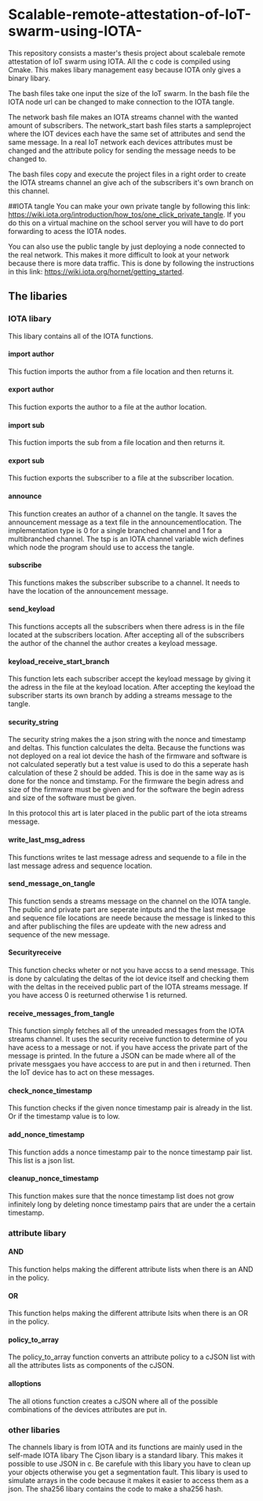 # Scalable-remote-attestation-of-IoT-swarm-using-IOTA-

This repository consists a master's thesis project about scalebale remote attestation of IoT swarm using IOTA.
All the c code is compiled using Cmake. This makes libary management easy because IOTA only gives a binary libary.

The bash files take one input the size of the IoT swarm. In the bash file the IOTA node url can be changed to make connection to the IOTA tangle.

The network bash file makes an IOTA streams channel with the wanted amount of subscribers.
The network_start bash files starts a sampleproject where the IOT devices each have the same set of attributes and send the same message. In a real IoT network each devices attributes must be changed and the attribute policy for sending the message needs to be changed to. 

The bash files copy and execute the project files in a right order to create the IOTA streams channel an give ach of the subscribers it's own branch on this channel.

##IOTA tangle
You can make your own private tangle by following this link: https://wiki.iota.org/introduction/how_tos/one_click_private_tangle. If you do this on a virtual machine on the school server you will have to do port forwarding to acess the IOTA nodes.

You can also use the public tangle by just deploying a node connected to the real network. This makes it more difficult to look at your network because there is more data traffic. This is done by following the instructions in this link: https://wiki.iota.org/hornet/getting_started. 

## The libaries
### IOTA libary 
This libary contains all of the IOTA functions.

#### import author
This fuction imports the author from a file location and then returns it.

#### export author
This fuction exports the author to a file at the author location.

#### import sub
This fuction imports the sub from a file location and then returns it.

#### export sub
This fuction exports the subscriber to a file at the subscriber location.

#### announce
This function creates an author of a channel on the tangle. It saves the announcement message as a text file in the announcementlocation. The implementation type is 0 for a single branched channel and 1 for a multibranched channel. The tsp is an IOTA channel variable wich defines which node the program should use to access the tangle.

#### subscribe 
This functions makes the subscriber subscribe to a channel. It needs to have the location of the announcement message. 

#### send_keyload
This functions accepts all the subscribers when there adress is in the file located at the subscribers location. After accepting all of the subscribers the author of the channel the author creates a keyload message.

#### keyload_receive_start_branch 
This function lets each subscriber accept the keyload message by giving it the adress in the file at the keyload location. After accepting the keyload the subscriber starts its own branch by adding a streams message to the tangle.

#### security_string
The security string makes the a json string with the nonce and timestamp and deltas. This function calculates the delta. Because the functions was not deployed on a real iot device the hash of the firmware and software is not calculated seperatly but a test value is used to do this a seperate hash calculation of these 2 should be added. This is doe in the same way as is done for the nonce and timstamp. For the firmware the begin adress and size of the firmware must be given and for the software the begin adress and size of the software must be given. 

In this protocol this art is later placed in the public part of the iota streams message.

#### write_last_msg_adress
This functions writes te last message adress and sequende  to a file in the last message adress and sequence location.

#### send_message_on_tangle 
This function sends a streams message on the channel on the IOTA tangle. The public and private part are seperate intputs and the the last message and sequence file locations are neede because the message is linked to this and after publisching the files are updeate with the new adress and sequence of the new message.

#### Securityreceive
This function checks wheter or not you have accss to a send message. This is done by calculating the deltas of the iot device itself and checking them with the deltas in the received public part of the IOTA streams message. If you have access 0 is reeturned otherwise 1 is returned.

#### receive_messages_from_tangle
This function simply fetches all of the unreaded messages from the IOTA streams channel. It uses the security receive function to determine of you have acess to a message or not. if you have access the private part of the message is printed. In the future a JSON can be made where all of the private messgaes you have acccess to are put in and then i returned. Then the IoT device has to act on these messages. 

#### check_nonce_timestamp
This function checks if the given nonce timestamp pair is already in the list. Or if the timestamp value is to low.

#### add_nonce_timestamp
This function adds a nonce timestamp pair to the nonce timestamp pair list. This list is a json list.

#### cleanup_nonce_timestamp 
This function makes sure that the nonce timestamp list does not grow infinitely long by deleting nonce timestamp pairs  that are under the a certain timestamp.

### attribute libary 

#### AND
This function helps making the different attribute lists when there is an AND in the policy.

#### OR
This function helps making the different attribute lsits when there is an OR in the policy.


#### policy_to_array 
The policy_to_array function converts an attribute policy to a cJSON list with all the attributes lists as components of the cJSON.

#### alloptions 
The all otions function creates a cJSON where all of the possible combinations of the devices attributes are put in.

### other libaries
The channels libary is from IOTA and its functions are mainly used in the self-made IOTA libary 
The Cjson libary is a standard libary. This makes it possible to use JSON in c. Be carefule with this libary you have to clean up your objects otherwise you get a segmentation fault. This libary is used to simulate arrays in the code because it makes it easier to access them as a json. 
The sha256 libary contains the code to make a sha256 hash.

